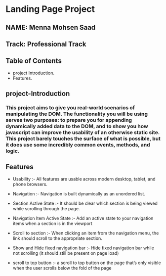 # Landing Page Project
## NAME: Menna Mohsen Saad
## Track: Professional Track 

## Table of Contents

*  project Introduction.
*  Features.


## project-Introduction
  ###  This project aims to give you real-world scenarios of manipulating the DOM. The functionality you will be using serves two purposes: to prepare you for appending dynamically added data to the DOM, and to show you how javascript can improve the usability of an otherwise static site. This project barely touches the surface of what is possible, but it does use some incredibly common events, methods, and logic.


## Features
 *  Usability :-
    All features are usable across modern desktop, tablet, and phone browsers.
*   Navigation :-
    Navigation is built dynamically as an unordered list.

*  Section Active State :-
    It should be clear which section is being viewed while scrolling through the page.

*  Navigation Item Active State :-
    Add an active state to your navigation items when a section is in the viewport

*  Scroll to section :-
    When clicking an item from the navigation menu, the link should scroll to the appropriate section.

*  Show and Hide fixed navigation bar :-
    Hide fixed navigation bar while not scrolling (it should still be present on page load)

* scroll to top button :-
    a scroll to top button on the page that’s only visible when the user scrolls below the fold of the page




